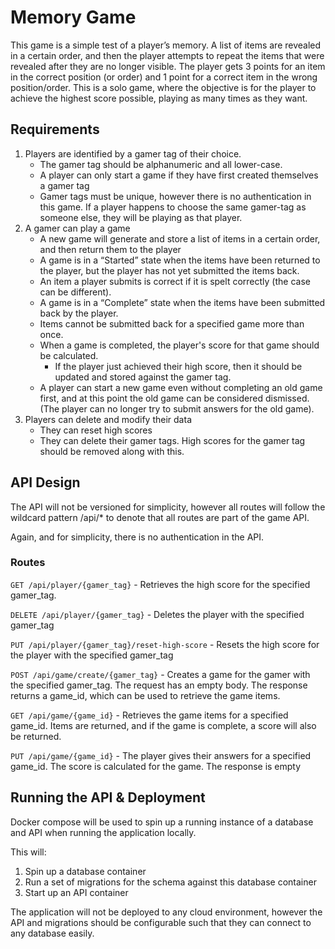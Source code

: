 # Memory Game

This game is a simple test of a player’s memory. A list of items are revealed in a certain order, and then the player attempts to repeat the items that were revealed after they are no longer visible. The player gets 3 points for an item in the correct position (or order) and 1 point for a correct item in the wrong position/order. This is a solo game, where the objective is for the player to achieve the highest score possible, playing as many times as they want.

## Requirements

1. Players are identified by a gamer tag of their choice.
   - The gamer tag should be alphanumeric and all lower-case.
   - A player can only start a game if they have first created themselves a gamer tag
   - Gamer tags must be unique, however there is no authentication in this game. If a player happens to choose the same gamer-tag as someone else, they will be playing as that player.
1. A gamer can play a game
   - A new game will generate and store a list of items in a certain order, and then return them to the player
   - A game is in a “Started” state when the items have been returned to the player, but the player has not yet submitted the items back.
   - An item a player submits is correct if it is spelt correctly (the case can be different).
   - A game is in a “Complete” state when the items have been submitted back by the player.
   - Items cannot be submitted back for a specified game more than once.
   - When a game is completed, the player's score for that game should be calculated.
     - If the player just achieved their high score, then it should be updated and stored against the gamer tag.
   - A player can start a new game even without completing an old game first, and at this point the old game can be considered dismissed. (The player can no longer try to submit answers for the old game).
1. Players can delete and modify their data
   - They can reset high scores
   - They can delete their gamer tags. High scores for the gamer tag should be removed along with this.

## API Design

The API will not be versioned for simplicity, however all routes will follow the wildcard pattern /api/* to denote that all routes are part of the game API.

Again, and for simplicity, there is no authentication in the API.

### Routes

`GET /api/player/{gamer_tag}` - Retrieves the high score for the specified gamer_tag. 

`DELETE /api/player/{gamer_tag}` - Deletes the player with the specified gamer_tag

`PUT /api/player/{gamer_tag}/reset-high-score` - Resets the high score for the player with the specified gamer_tag

`POST /api/game/create/{gamer_tag}` - Creates a game for the gamer with the specified gamer_tag. The request has an empty body. The response returns a game_id, which can be used to retrieve the game items.

`GET /api/game/{game_id}` - Retrieves the game items for a specified game_id. Items are returned, and if the game is complete, a score will also be returned.

`PUT /api/game/{game_id}` - The player gives their answers for a specified game_id. The score is calculated for the game. The response is empty

## Running the API & Deployment

Docker compose will be used to spin up a running instance of a database and API when running the application locally. 

This will:
1. Spin up a database container
1. Run a set of migrations for the schema against this database container
1. Start up an API container

The application will not be deployed to any cloud environment, however the API and migrations should be configurable such that they can connect to any database easily.


